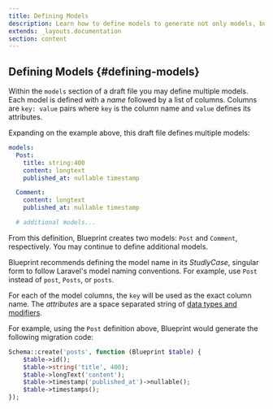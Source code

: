 ```yaml
---
title: Defining Models
description: Learn how to define models to generate not only models, but migrations, factories, and more with Blueprint.
extends: _layouts.documentation
section: content
---
```

## Defining Models {#defining-models}
Within the `models` section of a draft file you may define multiple models. Each model is defined with a _name_ followed by a list of columns. Columns are `key: value` pairs where `key` is the column name and `value` defines its attributes.

Expanding on the example above, this draft file defines multiple models:

```yaml
models:
  Post:
    title: string:400
    content: longtext
    published_at: nullable timestamp

  Comment:
    content: longtext
    published_at: nullable timestamp

  # additional models...
```

From this definition, Blueprint creates two models: `Post` and `Comment`, respectively. You may continue to define additional models.

Blueprint recommends defining the model name in its _StudlyCase_, singular form to follow Laravel's model naming conventions. For example, use `Post` instead of `post`, `Posts`, or `posts`.

For each of the model columns, the `key` will be used as the exact column name. The _attributes_ are a space separated string of [data types and modifiers](/docs/model-data-types).

For example, using the `Post` definition above, Blueprint would generate the following migration code:

```php
Schema::create('posts', function (Blueprint $table) {
    $table->id();
    $table->string('title', 400);
    $table->longText('content');
    $table->timestamp('published_at')->nullable();
    $table->timestamps();
});
```
